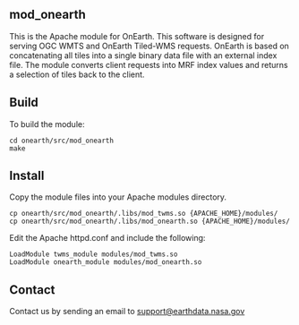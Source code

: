 ## mod_onearth

This is the Apache module for OnEarth.  This software is designed for serving OGC WMTS and OnEarth Tiled-WMS requests.  OnEarth is based on concatenating all tiles into a single binary data file with an external index file.  The module converts client requests into MRF index values and returns a selection of tiles back to the client.

## Build

To build the module:

```Shell
cd onearth/src/mod_onearth
make
```

## Install

Copy the module files into your Apache modules directory.

```Shell
cp onearth/src/mod_onearth/.libs/mod_twms.so {APACHE_HOME}/modules/
cp onearth/src/mod_onearth/.libs/mod_onearth.so {APACHE_HOME}/modules/
```

Edit the Apache httpd.conf and include the following:

```Shell
LoadModule twms_module modules/mod_twms.so
LoadModule onearth_module modules/mod_onearth.so
```

## Contact

Contact us by sending an email to
[support@earthdata.nasa.gov](mailto:support@earthdata.nasa.gov)
